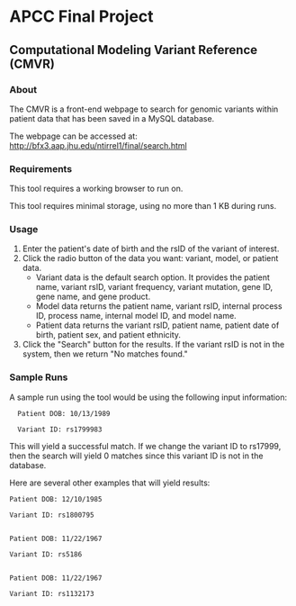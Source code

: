 # APCC Final Project
## Computational Modeling Variant Reference (CMVR)

### About
The CMVR is a front-end webpage to search for genomic variants within patient data that has been saved in a MySQL database.  

The webpage can be accessed at: http://bfx3.aap.jhu.edu/ntirrel1/final/search.html


### Requirements
This tool requires a working browser to run on. 

This tool requires minimal storage, using no more than 1 KB during runs.

### Usage
1. Enter the patient's date of birth and the rsID of the variant of interest.
2. Click the radio button of the data you want: variant, model, or patient data.
   - Variant data is the default search option. It provides the patient name, variant rsID, variant frequency, variant mutation, gene ID, gene name, and gene product. 
   - Model data returns the patient name, variant rsID, internal process ID, process name, internal model ID, and model name.
   - Patient data returns the variant rsID, patient name, patient date of birth, patient sex, and patient ethnicity.
3. Click the "Search" button for the results. If the variant rsID is not in the system, then we return "No matches found."

### Sample Runs
A sample run using the tool would be using the following input information:

      Patient DOB: 10/13/1989

      Variant ID: rs1799983

This will yield a successful match. If we change the variant ID to rs17999, then the search will yield 0 matches since this variant ID is not in the database. 

Here are several other examples that will yield results:

    Patient DOB: 12/10/1985

    Variant ID: rs1800795


    Patient DOB: 11/22/1967

    Variant ID: rs5186


    Patient DOB: 11/22/1967

    Variant ID: rs1132173
